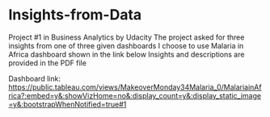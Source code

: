 # Insights-from-Data
Project #1 in Business Analytics by Udacity 
The project asked for three insights from one of three given dashboards
I choose to use Malaria in Africa dashboard shown in the link below
Insights and descriptions are provided in the PDF file

Dashboard link: https://public.tableau.com/views/MakeoverMonday34Malaria_0/MalariainAfrica?:embed=y&:showVizHome=no&:display_count=y&:display_static_image=y&:bootstrapWhenNotified=true#1
